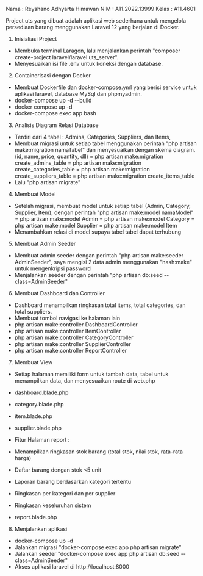 Nama : Reyshano Adhyarta Himawan
NIM : A11.2022.13999
Kelas : A11.4601

Project uts yang dibuat adalah aplikasi web sederhana untuk mengelola persediaan barang menggunakan Laravel 12 yang berjalan di Docker.

1. Inisialiasi Project
- Membuka terminal Laragon, lalu menjalankan perintah "composer create-project laravel/laravel uts_server".
- Menyesuaikan isi file .env untuk koneksi dengan database.

2. Containerisasi dengan Docker
- Membuat Dockerfile dan docker-compose.yml yang berisi service untuk aplikasi laravel, database MySql dan phpmyadmin.
- docker-compose up -d --build
- docker compose up -d
- docker-compose exec app bash

3. Analisis Diagram Relasi Database
- Terdiri dari 4 tabel : Admins, Categories, Suppliers, dan Items,
- Membuat migrasi untuk setiap tabel menggunakan perintah "php artisan make:migration namaTabel" dan menyesuaikan dengan skema diagram. (id, name, price, quantity, dll)
= php artisan make:migration create_admins_table
= php artisan make:migration create_categories_table
= php artisan make:migration create_suppliers_table
= php artisan make:migration create_items_table
- Lalu "php artisan migrate"

4. Membuat Model
- Setelah migrasi, membuat model untuk setiap tabel (Admin, Category, Supplier, Item), dengan perintah "php artisan make:model namaModel"
= php artisan make:model Admin
= php artisan make:model Category
= php artisan make:model Supplier
= php artisan make:model Item
- Menambahkan relasi di model supaya tabel tabel dapat terhubung

5. Membuat Admin Seeder
- Membuat admin seeder dengan perintah "php artisan make:seeder AdminSeeder", saya mengisi 2 data admin menggunakan "hash:make" untuk mengenkripsi password
- Menjalankan seeder dengan perintah "php artisan db:seed --class=AdminSeeder"

6. Membuat Dashboard dan Controller
- Dashboard menampilkan ringkasan total items, total categories, dan total suppliers.
- Membuat tombol navigasi ke halaman lain
- php artisan make:controller DashboardController
- php artisan make:controller ItemController
- php artisan make:controller CategoryController
- php artisan make:controller SupplierController
- php artisan make:controller ReportController

7. Membuat View
- Setiap halaman memiliki form untuk tambah data, tabel untuk menampilkan data, dan menyesuaikan route di web.php
- dashboard.blade.php
- category.blade.php
- item.blade.php
- supplier.blade.php

- Fitur Halaman report :
- Menampilkan ringkasan stok barang (total stok, nilai stok, rata-rata harga)
- Daftar barang dengan stok <5 unit
- Laporan barang berdasarkan kategori tertentu
- Ringkasan per kategori dan per supplier
- Ringkasan keseluruhan sistem
- report.blade.php

8. Menjalankan aplikasi
- docker-compose up -d
- Jalankan migrasi "docker-compose exec app php artisan migrate"
- Jalankan seeder "docker-compose exec app php artisan db:seed --class=AdminSeeder"
- Akses aplikasi laravel di http://localhost:8000
